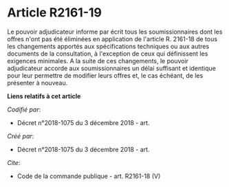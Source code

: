 # Article R2161-19

Le pouvoir adjudicateur informe par écrit tous les soumissionnaires dont les offres n'ont pas été éliminées en application de
l'article R. 2161-18 de tous les changements apportés aux spécifications techniques ou aux autres documents de la
consultation, à l'exception de ceux qui définissent les exigences minimales. A la suite de ces changements, le pouvoir
adjudicateur accorde aux soumissionnaires un délai suffisant et identique pour leur permettre de modifier leurs offres et, le
cas échéant, de les présenter à nouveau.

**Liens relatifs à cet article**

_Codifié par_:

  - Décret n°2018-1075 du 3 décembre 2018 - art.

_Créé par_:

  - Décret n°2018-1075 du 3 décembre 2018 - art.

_Cite_:

  - Code de la commande publique - art. R2161-18 (V)
